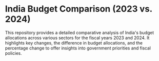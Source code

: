 <!DOCTYPE html>
<html lang="en">
<head>
    <meta charset="UTF-8">
    <meta name="viewport" content="width=device-width, initial-scale=1.0">
    <title>India Budget Comparison (2023 vs. 2024)</title>
</head>
<body>
    <h1>India Budget Comparison (2023 vs. 2024)</h1>
    <p>This repository provides a detailed comparative analysis of India's budget allocations across various sectors for the fiscal years 2023 and 2024. It highlights key changes, the difference in budget allocations, and the percentage change to offer insights into government priorities and fiscal policies.</p>
</body>
</html>

